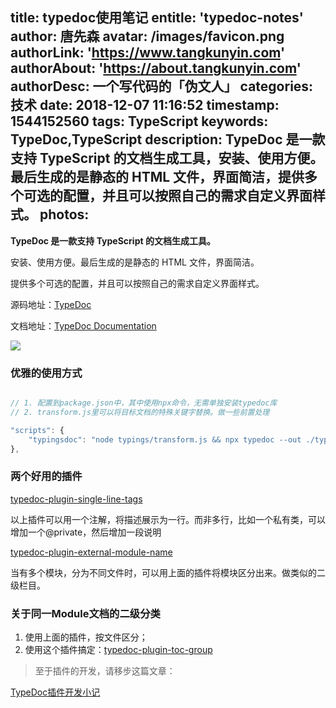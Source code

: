 title: typedoc使用笔记
entitle: 'typedoc-notes'
author: 唐先森
avatar: /images/favicon.png
authorLink: 'https://www.tangkunyin.com'
authorAbout: 'https://about.tangkunyin.com'
authorDesc: 一个写代码的「伪文人」
categories: 技术
date: 2018-12-07 11:16:52
timestamp: 1544152560
tags: TypeScript
keywords: TypeDoc,TypeScript
description: TypeDoc 是一款支持 TypeScript 的文档生成工具，安装、使用方便。最后生成的是静态的 HTML 文件，界面简洁，提供多个可选的配置，并且可以按照自己的需求自定义界面样式。
photos:
---

**TypeDoc 是一款支持 TypeScript 的文档生成工具。**

安装、使用方便。最后生成的是静态的 HTML 文件，界面简洁。

提供多个可选的配置，并且可以按照自己的需求自定义界面样式。

源码地址：[TypeDoc](https://github.com/TypeStrong/typedoc)

文档地址：[TypeDoc Documentation](https://typedoc.org/api/index.html)

![](/img/2018/15445225439852.jpg)


### 优雅的使用方式

```javascript

// 1. 配置到package.json中，其中使用npx命令，无需单独安装typedoc库
// 2. transform.js里可以将目标文档的特殊关键字替换。做一些前置处理

"scripts": {
    "typingsdoc": "node typings/transform.js && npx typedoc --out ./typings/doc  ./typings  --module umd"
},

```


### 两个好用的插件

[typedoc-plugin-single-line-tags](https://github.com/christopherthielen/typedoc-plugin-single-line-tags)

以上插件可以用一个注解，将描述展示为一行。而非多行，比如一个私有类，可以增加一个@private，然后增加一段说明


[typedoc-plugin-external-module-name](https://github.com/christopherthielen/typedoc-plugin-external-module-name)

当有多个模块，分为不同文件时，可以用上面的插件将模块区分出来。做类似的二级栏目。


### 关于同一Module文档的二级分类

1. 使用上面的插件，按文件区分；
2. 使用这个插件搞定：[typedoc-plugin-toc-group](https://github.com/tangkunyin/typedoc-plugin-toc-group)


> 至于插件的开发，请移步这篇文章：


[TypeDoc插件开发小记](https://shuoit.net/tech-notes/how-to-create-plugin-for-typedoc-1545808023.html)


